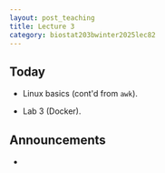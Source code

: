 ```yaml
---
layout: post_teaching
title: Lecture 3
category: biostat203bwinter2025lec82
---
```


## Today

* Linux basics (cont'd from `awk`).

* Lab 3 (Docker).

## Announcements

* 
